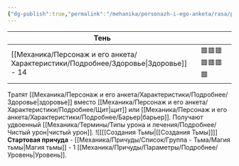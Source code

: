 ```yaml
---
{"dg-publish":true,"permalink":"/mehanika/personazh-i-ego-anketa/rasa/podrobnee/ten/"}
---
```


| Тень          |                |
| ------------- | -------------- |
| [[Механика/Персонаж и его анкета/Характеристики/Подробнее/Здоровье\|Здоровье]] - 14 | 🟥🟥🟥🟥🟥🟥🟥 |
Тратят [[Механика/Персонаж и его анкета/Характеристики/Подробнее/Здоровье\|здоровье]] вместо [[Механика/Персонаж и его анкета/Характеристики/Подробнее/Щит\|щит]] или [[Механика/Персонаж и его анкета/Характеристики/Подробнее/Барьер\|барьер]]. Получают удвоенный [[Механика/Термины/Типы урона и лечения/Подробнее/Чистый урон\|чистый урон]].
![[[[Создания Тьмы\|[[Создания Тьмы]]]]
**Стартовая причуда** - [[Механика/Причуды/Список/Группа - Тьма/Магия тьмы\|Магия тьмы]] - 1 [[Механика/Причуды/Параметры/Подробнее/Уровень\|Уровень]]. 